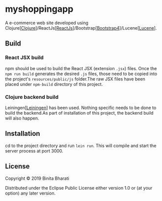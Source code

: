 # myshoppingapp

A e-commerce web site developed using Clojure[[Clojure](https://clojure.org/ "Clojure Homepage")]/ReactJs[[ReactJs](https://reactjs.org/ "React Homepage")]/Bootstrap[[Bootstrap4](https://getbootstrap.com/docs/4.0/getting-started/introduction/ "Bootstrap4 Homepage")]/Lucene[[Lucene](https://lucene.apache.org/ "Lucene Homepage")].

## Build
### React JSX build
npm should be used to build the React JSX (extension `.jsx`) files. Once the `npm run build` generates the desired `.js` files, those need to be copied into the project's `resources/public/js` folder.The raw JSX files have been placed under `npm-build` directory of this project.

### Clojure backend build
Leiningen[[Leiningen](https://leiningen.org/ "Leiningen Homepage")] has been used. Nothing specific needs to be done to build the backend.As part of installation of this project, the backend build will also happen.

## Installation
cd to the project directory and run `lein run`. This will compile and start the server process at port 3000.

## License

Copyright © 2019 Binita Bharati

Distributed under the Eclipse Public License either version 1.0 or (at
your option) any later version.
